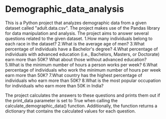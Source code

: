 # Demographic_data_analysis
This is a Python project that analyzes demographic data from a given dataset called "adult.data.csv". 
The project makes use of the Pandas library for data manipulation and analysis. 
The project aims to answer several questions related to the given dataset.
1.How many individuals belong to each race in the dataset?
2.What is the average age of men?
3.What percentage of individuals have a Bachelor's degree?
4.What percentage of individuals with advanced education (i.e., Bachelors, Masters, or Doctorate) earn more than 50K? What about those without advanced education?
5.What is the minimum number of hours a person works per week?
6.What percentage of individuals who work the minimum number of hours per week earn more than 50K?
7.What country has the highest percentage of individuals who earn more than 50K?
8.What is the most popular occupation for individuals who earn more than 50K in India?

The project calculates the answers to these questions and prints them out if the print_data parameter is set to True when calling the calculate_demographic_data() function. 
Additionally, the function returns a dictionary that contains the calculated values for each question.
